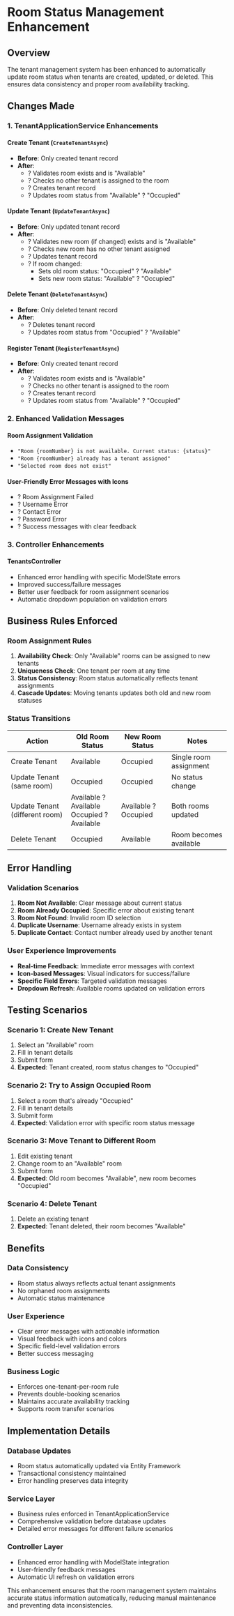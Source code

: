 # Room Status Management Enhancement

## Overview
The tenant management system has been enhanced to automatically update room status when tenants are created, updated, or deleted. This ensures data consistency and proper room availability tracking.

## Changes Made

### 1. TenantApplicationService Enhancements

#### Create Tenant (`CreateTenantAsync`)
- **Before**: Only created tenant record
- **After**: 
  - ? Validates room exists and is "Available"
  - ? Checks no other tenant is assigned to the room
  - ? Creates tenant record
  - ? Updates room status from "Available" ? "Occupied"

#### Update Tenant (`UpdateTenantAsync`)
- **Before**: Only updated tenant record
- **After**:
  - ? Validates new room (if changed) exists and is "Available"
  - ? Checks new room has no other tenant assigned
  - ? Updates tenant record
  - ? If room changed:
    - Sets old room status: "Occupied" ? "Available"
    - Sets new room status: "Available" ? "Occupied"

#### Delete Tenant (`DeleteTenantAsync`)
- **Before**: Only deleted tenant record
- **After**:
  - ? Deletes tenant record
  - ? Updates room status from "Occupied" ? "Available"

#### Register Tenant (`RegisterTenantAsync`)
- **Before**: Only created tenant record
- **After**:
  - ? Validates room exists and is "Available"
  - ? Checks no other tenant is assigned to the room
  - ? Creates tenant record
  - ? Updates room status from "Available" ? "Occupied"

### 2. Enhanced Validation Messages

#### Room Assignment Validation
- `"Room {roomNumber} is not available. Current status: {status}"`
- `"Room {roomNumber} already has a tenant assigned"`
- `"Selected room does not exist"`

#### User-Friendly Error Messages with Icons
- ? Room Assignment Failed
- ? Username Error
- ? Contact Error
- ? Password Error
- ? Success messages with clear feedback

### 3. Controller Enhancements

#### TenantsController
- Enhanced error handling with specific ModelState errors
- Improved success/failure messages
- Better user feedback for room assignment scenarios
- Automatic dropdown population on validation errors

## Business Rules Enforced

### Room Assignment Rules
1. **Availability Check**: Only "Available" rooms can be assigned to new tenants
2. **Uniqueness Check**: One tenant per room at any time
3. **Status Consistency**: Room status automatically reflects tenant assignments
4. **Cascade Updates**: Moving tenants updates both old and new room statuses

### Status Transitions
| Action | Old Room Status | New Room Status | Notes |
|--------|----------------|-----------------|-------|
| Create Tenant | Available | Occupied | Single room assignment |
| Update Tenant (same room) | Occupied | Occupied | No status change |
| Update Tenant (different room) | Available ? Available<br>Occupied ? Available | Available ? Occupied | Both rooms updated |
| Delete Tenant | Occupied | Available | Room becomes available |

## Error Handling

### Validation Scenarios
1. **Room Not Available**: Clear message about current status
2. **Room Already Occupied**: Specific error about existing tenant
3. **Room Not Found**: Invalid room ID selection
4. **Duplicate Username**: Username already exists in system
5. **Duplicate Contact**: Contact number already used by another tenant

### User Experience Improvements
- **Real-time Feedback**: Immediate error messages with context
- **Icon-based Messages**: Visual indicators for success/failure
- **Specific Field Errors**: Targeted validation messages
- **Dropdown Refresh**: Available rooms updated on validation errors

## Testing Scenarios

### Scenario 1: Create New Tenant
1. Select an "Available" room
2. Fill in tenant details
3. Submit form
4. **Expected**: Tenant created, room status changes to "Occupied"

### Scenario 2: Try to Assign Occupied Room
1. Select a room that's already "Occupied"
2. Fill in tenant details
3. Submit form
4. **Expected**: Validation error with specific room status message

### Scenario 3: Move Tenant to Different Room
1. Edit existing tenant
2. Change room to an "Available" room
3. Submit form
4. **Expected**: Old room becomes "Available", new room becomes "Occupied"

### Scenario 4: Delete Tenant
1. Delete an existing tenant
2. **Expected**: Tenant deleted, their room becomes "Available"

## Benefits

### Data Consistency
- Room status always reflects actual tenant assignments
- No orphaned room assignments
- Automatic status maintenance

### User Experience
- Clear error messages with actionable information
- Visual feedback with icons and colors
- Specific field-level validation errors
- Better success messaging

### Business Logic
- Enforces one-tenant-per-room rule
- Prevents double-booking scenarios
- Maintains accurate availability tracking
- Supports room transfer scenarios

## Implementation Details

### Database Updates
- Room status automatically updated via Entity Framework
- Transactional consistency maintained
- Error handling preserves data integrity

### Service Layer
- Business rules enforced in TenantApplicationService
- Comprehensive validation before database updates
- Detailed error messages for different failure scenarios

### Controller Layer
- Enhanced error handling with ModelState integration
- User-friendly feedback messages
- Automatic UI refresh on validation errors

This enhancement ensures that the room management system maintains accurate status information automatically, reducing manual maintenance and preventing data inconsistencies.
